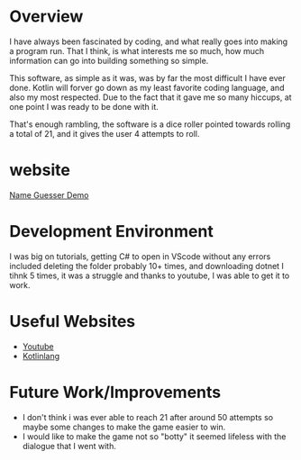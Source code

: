 # Overview

I have always been fascinated by coding, and what really goes into making a program run. That I think, is what interests me so much, how much information can go into building something so simple.

This software, as simple as it was, was by far the most difficult I have ever done. Kotlin will forver go down as my least favorite coding language, and also my most respected. Due to the fact that it gave
me so many hiccups, at one point I was ready to be done with it. 

That's enough rambling, the software is a dice roller pointed towards rolling a total of 21, and it gives the user 4 attempts to roll.
# website

[Name Guesser Demo](byui.edu)

# Development Environment

I was big on tutorials, getting C# to open in VScode without any errors included deleting the folder probably 10+ times, and downloading dotnet I tihnk 5 times, it was a struggle and thanks to youtube, I was able to get it to work. 

# Useful Websites

- [Youtube](https://www.youtube.com/watch?v=A7nnx267pkw&t=180s)
- [Kotlinlang](https://kotlinlang.org/)

# Future Work/Improvements

- I don't think i was ever able to reach 21 after around 50 attempts so maybe some changes to make the game easier to win. 
- I would like to make the game not so "botty" it seemed lifeless with the dialogue that I went with. 